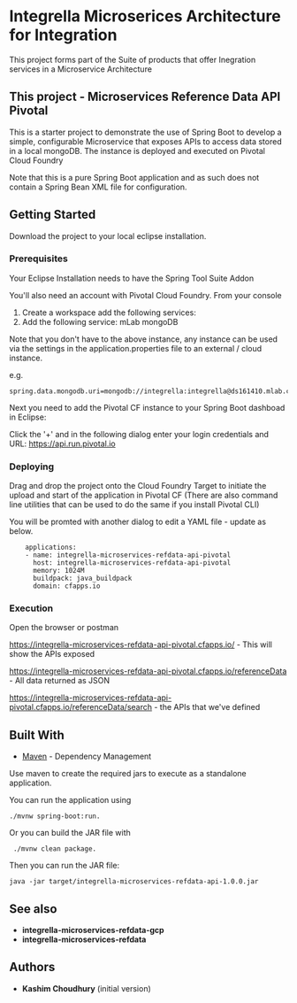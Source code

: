 # Integrella Microserices Architecture for Integration

This project forms part of the Suite of products that offer Inegration services in a Microservice Architecture

## This project - Microservices Reference Data API Pivotal

This is a starter project to demonstrate the use of Spring Boot to develop a simple, configurable Microservice that exposes APIs to access data stored in a local mongoDB. The instance is deployed and executed on Pivotal Cloud Foundry

Note that this is a pure Spring Boot application and as such does not contain a Spring Bean XML file for configuration. 


## Getting Started

Download the project to your local eclipse installation. 

### Prerequisites

Your Eclipse Installation needs to have the Spring Tool Suite Addon

You'll also need an account with Pivotal Cloud Foundry. From your console 

1. Create a workspace add the following services:
2. Add the following service: mLab mongoDB

Note that you don't have to the above instance, any instance can be used via the settings in the application.properties file to an external / cloud instance. 

e.g. 

	spring.data.mongodb.uri=mongodb://integrella:integrella@ds161410.mlab.com:61410/integrella_mongodb

Next you need to add the Pivotal CF instance to your Spring Boot dashboad in Eclipse:

Click the '+' and in the following dialog enter your login credentials and URL: https://api.run.pivotal.io 


### Deploying 

Drag and drop the project onto the Cloud Foundry Target to initiate the upload and start of the application in Pivotal CF
(There are also command line utilities that can be used to do the same if you install Pivotal CLI)

You will be promted with another dialog to edit a YAML file - update as below. 

		applications:
		- name: integrella-microservices-refdata-api-pivotal
		  host: integrella-microservices-refdata-api-pivotal
		  memory: 1024M
		  buildpack: java_buildpack
		  domain: cfapps.io


### Execution

Open the browser or postman

https://integrella-microservices-refdata-api-pivotal.cfapps.io/ - This will show the APIs exposed

https://integrella-microservices-refdata-api-pivotal.cfapps.io/referenceData - All data returned as JSON

https://integrella-microservices-refdata-api-pivotal.cfapps.io/referenceData/search - the APIs that we've defined


## Built With

* [Maven](https://maven.apache.org/) - Dependency Management

Use maven to create the required jars to execute as a standalone application. 

You can run the application using 

	./mvnw spring-boot:run. 

Or you can build the JAR file with
	 
	 ./mvnw clean package. 

Then you can run the JAR file:

	java -jar target/integrella-microservices-refdata-api-1.0.0.jar


## See also

* **integrella-microservices-refdata-gcp**
* **integrella-microservices-refdata**


## Authors

* **Kashim Choudhury** (initial version)


